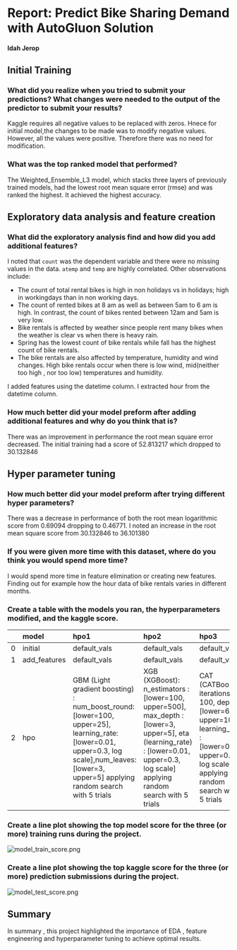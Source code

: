 # Report: Predict Bike Sharing Demand with AutoGluon Solution
#### Idah Jerop

## Initial Training
### What did you realize when you tried to submit your predictions? What changes were needed to the output of the predictor to submit your results?
Kaggle requires all negative values to be replaced with zeros. Hnece for initial model,the changes to be made was to modify negative values. However, all the values were positive. Therefore there was no need for modification. 

### What was the top ranked model that performed?
The Weighted_Ensemble_L3 model, which stacks three layers of previously trained models, had the lowest root mean square error (rmse) and was ranked the highest. It achieved the highest accuracy.

## Exploratory data analysis and feature creation
### What did the exploratory analysis find and how did you add additional features?
I noted that `count` was the dependent variable and there were no missing values in the data. `atemp` and `temp` are highly correlated.
Other observations include: 
- The count of total rental bikes is high in non holidays vs in holidays; high in workingdays than in non working days.
- The count of rented bikes at 8 am as well as between 5am to 6 am is high. In contrast, the count of bikes rented between 12am and 5am is very low.
- Bike rentals is affected by weather since people rent many bikes when the weather is clear vs when there is heavy rain.
- Spring has the lowest count of bike rentals while fall has the highest count of bike rentals.
- The bike rentals are also affected by temperature, humidity and wind changes. High bike rentals occur when there is low wind, mid(neither too high , nor too low) temperatures and humidity.

I added features using the datetime column. I extracted hour from the datetime column.

### How much better did your model preform after adding additional features and why do you think that is?
There was an improvement in performance the root mean square error decreased. The initial training had a score of 52.813217 which dropped to 30.132846 
## Hyper parameter tuning
### How much better did your model preform after trying different hyper parameters?
There was a decrease in performance of both the root mean logarithmic score from 0.69094 dropping to 0.46771. I noted an increase in the root mean square score from 30.132846 to 36.101380 

### If you were given more time with this dataset, where do you think you would spend more time?
I would spend more time in feature elimination or creating new features. Finding out for example how the hour data of bike rentals varies in different months.

### Create a table with the models you ran, the hyperparameters modified, and the kaggle score.
|    | model        | hpo1                                                                                                                                                                                            | hpo2                                                                                                                                                                                 | hpo3                                                                                                                                                     |   score |
|---:|:-------------|:------------------------------------------------------------------------------------------------------------------------------------------------------------------------------------------------|:-------------------------------------------------------------------------------------------------------------------------------------------------------------------------------------|:---------------------------------------------------------------------------------------------------------------------------------------------------------|--------:|
|  0 | initial      | default_vals                                                                                                                                                                                    | default_vals                                                                                                                                                                         | default_vals                                                                                                                                             | 1.80731|
|  1 | add_features | default_vals                                                                                                                                                                                    | default_vals                                                                                                                                                                         | default_vals                                                                                                                                             | 0.69094 |
|  2 | hpo          | GBM (Light gradient boosting) : num_boost_round: [lower=100, upper=25], learning_rate:[lower=0.01, upper=0.3, log scale],num_leaves:[lower=3, upper=5] applying random search with 5 trials | XGB (XGBoost): n_estimators : [lower=100, upper=500], max_depth : [lower=3, upper=5], eta (learning_rate) : [lower=0.01, upper=0.3, log scale] applying random search with 5 trials | CAT (CATBoost) : iterations : 100, depth : [lower=6, upper=10], learning_rate  : [lower=0.01, upper=0.1, log scale] applying random search with 5 trials|0.46771|

### Create a line plot showing the top model score for the three (or more) training runs during the project.

![model_train_score.png](img/model_train_score.png)

### Create a line plot showing the top kaggle score for the three (or more) prediction submissions during the project.

![model_test_score.png](img/model_test_score.png)

## Summary
In summary , this project highlighted the importance of EDA , feature engineering and hyperparameter tuning to achieve optimal results. 


